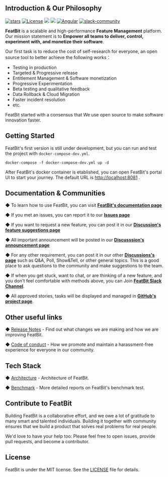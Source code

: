 ## Introduction & Our Philosophy

[![stars](https://img.shields.io/github/stars/featbit/featbit.svg?style=flat&logo=github&colorB=red&label=stars)](https://github.com/featbit/featbit)                   [![License](https://img.shields.io/static/v1?label=license&message=MIT&color=brightgreen)](https://github.com/featbit/featbit/blob/main/LICENSE)
[![](https://img.shields.io/badge/.NET-%3E=6.0-6E359E?logo=csharp&logoColor=white)](https://dotnet.microsoft.com/)
[![](https://img.shields.io/badge/Python-%3E=3.9-FFDD53?logo=python&logoColor=white)](https://www.python.org/)
[![Angular](https://img.shields.io/badge/Angular-14.0-DD0031?logo=angular&logoColor=white)](https://angular.io/)
[![slack-community](https://img.shields.io/badge/slack-join-3CC798?style=social&logo=slack)](https://join.slack.com/t/featbit/shared_invite/zt-1ew5e2vbb-x6Apan1xZOaYMnFzqZkGNQ)  



**FeatBit** is a scalable and high-performance **Feature Management** platform. Our mission statement is to **Empower all teams to deliver, control, experiment with, and monetize their software**.

Our first task is to reduce the cost of self-research for everyone, an open source tool to better achieve the following works：

- Testing in production
- Targeted & Progressive release
- Entitlement Management & Software monetization
- Progressive Experimentation
- Beta testing and qualitative feedback
- Data Rollback & Cloud Migration
- Faster incident resolution
- etc.

FeatBit started with a consensus that We use open source to make software innovation faster.

## Getting Started

FeatBit's first version is still under development, but you can run and test the project with `docker-compose-dev.yml`.

```
docker-compose -f docker-compose-dev.yml up -d
```

After FeatBit's docker container is etablished, you can open FeatBit's portal UI to start your journey. The default URL is [http://localhost:8081](http://localhost:8081) .


## Documentation & Communities

◆ To learn how to use FeatBit, you can visit [**FeatBit's documentation page**](https://featbit.gitbook.io/docs/)

◆ If you met an issues, you can report it to our [**Issues page**](https://github.com/featbit/featbit/issues)

◆ If you want to request a new feature, you can post it in our [**Discussion's feature suggestions page**](https://github.com/featbit/featbit/discussions/categories/feature-suggestions)

◆ All important announcement will be posted in our [**Discusssion's announcement page**](https://github.com/featbit/featbit/discussions/categories/announcements)

◆ For any other requirement, you can post it in our other [**Discussions's page**](https://github.com/featbit/featbit/discussions) such as Q&A, Poll, Show&Tell, or other general topics. This is a good place to ask questions to the community and make suggestions to the team.

◆ If when you get stuck, want to chat, or are thinking of a new feature, and you don't feel comfortable with methods above, you can Join [**FeatBit Slack Channel**](https://join.slack.com/t/featbit/shared_invite/zt-1ew5e2vbb-x6Apan1xZOaYMnFzqZkGNQ).  

◆ All approved stories, tasks will be displayed and managed in [**GitHub's project page**](https://github.com/orgs/featbit/projects).


## Other useful links

◆  [Release Notes](https://github.com/featbit/featbit/releases) - Find out what changes we are making and how we are improving FeatBit.

◆  [Code of conduct](https://github.com/featbit/featbit/blob/main/code_of_conduct.md) - How we promote and maintain a harassment-free experience for everyone in our community.

## Tech Stack

◆  [Architecture](https://featbit.gitbook.io/docs/tech-stack/architecture) - Architecture of FeatBit.

◆  [Benchmark](https://featbit.gitbook.io/docs/tech-stack/benchmark) - More detailed reports on FeatBit's benchmark test. 


## Contribute to FeatBit

Building FeatBit is a collaborative effort, and we owe a lot of gratitude to many smart and talented individuals. Building it together with community ensures that we build a product that solves real problems for real people. 

We'd love to have your help too: Please feel free to open issues, provide pull requests, and become a contributor.

## License

FeatBit is under the MIT license. See the [LICENSE](https://github.com/featbit/featbit/blob/main/LICENSE) file for details.
